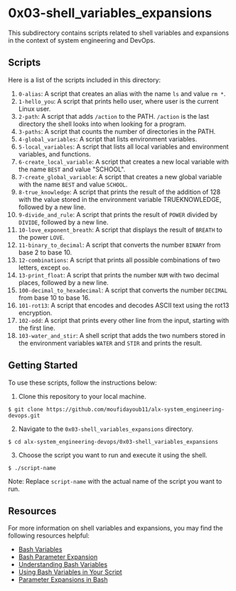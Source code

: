 # 0x03-shell_variables_expansions

This subdirectory contains scripts related to shell variables and expansions in the context of system engineering and DevOps.

## Scripts

Here is a list of the scripts included in this directory:

1. `0-alias`: A script that creates an alias with the name `ls` and value `rm *`.
2. `1-hello_you`: A script that prints hello user, where user is the current Linux user.
3. `2-path`: A script that adds `/action` to the PATH. `/action` is the last directory the shell looks into when looking for a program.
4. `3-paths`: A script that counts the number of directories in the PATH.
5. `4-global_variables`: A script that lists environment variables.
6. `5-local_variables`: A script that lists all local variables and environment variables, and functions.
7. `6-create_local_variable`: A script that creates a new local variable with the name `BEST` and value "SCHOOL".
8. `7-create_global_variable`: A script that creates a new global variable with the name `BEST` and value `SCHOOL`.
9. `8-true_knowledge`: A script that prints the result of the addition of 128 with the value stored in the environment variable TRUEKNOWLEDGE, followed by a new line.
10. `9-divide_and_rule`: A script that prints the result of `POWER` divided by `DIVIDE`, followed by a new line.
11. `10-love_exponent_breath`: A script that displays the result of `BREATH` to the power `LOVE`.
12. `11-binary_to_decimal`: A script that converts the number `BINARY` from base 2 to base 10.
13. `12-combinations`: A script that prints all possible combinations of two letters, except `oo`.
14. `13-print_float`: A script that prints the number `NUM` with two decimal places, followed by a new line.
15. `100-decimal_to_hexadecimal`: A script that converts the number `DECIMAL` from base 10 to base 16.
16. `101-rot13`: A script that encodes and decodes ASCII text using the rot13 encryption.
17. `102-odd`: A script that prints every other line from the input, starting with the first line.
18. `103-water_and_stir`: A shell script that adds the two numbers stored in the environment variables `WATER` and `STIR` and prints the result.

## Getting Started

To use these scripts, follow the instructions below:

1. Clone this repository to your local machine.
```
$ git clone https://github.com/moufidayoub11/alx-system_engineering-devops.git
```

2. Navigate to the `0x03-shell_variables_expansions` directory.
```
$ cd alx-system_engineering-devops/0x03-shell_variables_expansions
```

3. Choose the script you want to run and execute it using the shell.
```
$ ./script-name
```
Note: Replace `script-name` with the actual name of the script you want to run.

## Resources

For more information on shell variables and expansions, you may find the following resources helpful:

- [Bash Variables](https://tldp.org/LDP/abs/html/variables.html)
- [Bash Parameter Expansion](https://www.gnu.org/software/bash/manual/bash.html#Shell-Parameter-Expansion)
- [Understanding Bash Variables](https://www.linuxjournal.com/content/understanding-bash-variables)
- [Using Bash Variables in Your Script](https://www.hostinger.com/tutorials/bash-scripting#3-Using-Variables)
- [Parameter Expansions in Bash](https://www.baeldung.com/linux/parameter-expansions-in-bash)

